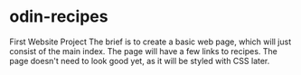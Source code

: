 # odin-recipes
First Website Project
The brief is to create a basic web page, which will just consist of the main index.
The page will have a few links to recipes.
The page doesn't need to look good yet, as it will be styled with CSS later.

